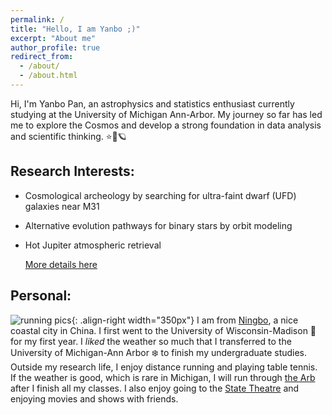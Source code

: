 ```yaml
---
permalink: /
title: "Hello, I am Yanbo ;)"
excerpt: "About me"
author_profile: true
redirect_from: 
  - /about/
  - /about.html
---
```


Hi, I'm Yanbo Pan, an astrophysics and statistics enthusiast currently studying at the University of Michigan Ann-Arbor. My journey so far has led me to explore the Cosmos and develop a strong foundation in data analysis and scientific thinking. ⭐🌌🪐

## Research Interests:
- Cosmological archeology by searching for ultra-faint dwarf (UFD) galaxies near M31
- Alternative evolution pathways for binary stars by orbit modeling
- Hot Jupiter atmospheric retrieval

  [More details here](https://yanbopanpi.github.io/yanbo_pan.github.io//publications/)


## Personal:
![running pics](https://yanbopanpi.github.io/yanbo_pan.github.io//images/marathon.jpg){: .align-right width="350px"}
I am from [Ningbo](https://en.wikipedia.org/wiki/Ningbo), a nice coastal city in China. I first went to the University of Wisconsin-Madison 🦡 for my first year. I *liked* the weather so much that I transferred to the University of Michigan-Ann Arbor ❄️ to finish my undergraduate studies.\
Outside my research life, I enjoy distance running and playing table tennis. If the weather is good, which is rare in Michigan, I will run through [the Arb](https://mbgna.umich.edu/nichols-arboretum/) after I finish all my classes. I also enjoy going to the [State Theatre](https://michtheater.org/) and enjoying movies and shows with friends.  



